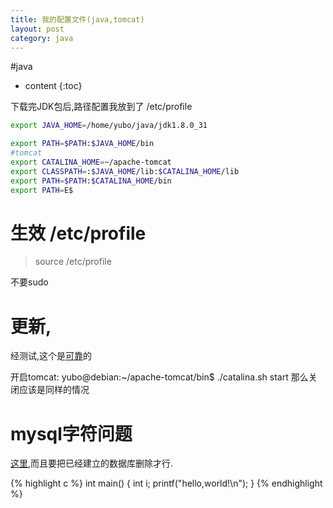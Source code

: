 ```yaml
---
title: 我的配置文件(java,tomcat)
layout: post
category: java
---
```

#java
* content
{:toc}


下载完JDK包后,路径配置我放到了 /etc/profile

```bash
export JAVA_HOME=/home/yubo/java/jdk1.8.0_31

export PATH=$PATH:$JAVA_HOME/bin
#tomcat
export CATALINA_HOME=~/apache-tomcat
export CLASSPATH=:$JAVA_HOME/lib:$CATALINA_HOME/lib
export PATH=$PATH:$CATALINA_HOME/bin
export PATH=E$
```

# 生效 /etc/profile
	
>source /etc/profile

不要sudo

# 更新,

经测试,这个是[可靠](http://blog.csdn.net/zhuying_linux/post/details/6583096)的

开启tomcat:
yubo@debian:~/apache-tomcat/bin$ ./catalina.sh start
那么关闭应该是同样的情况

# mysql字符问题

[这里](http://stackoverflow.com/questions/3513773/change-mysql-default-character-set-to-utf-8-in-my-cnf),而且要把已经建立的数据库删除才行.

{% highlight c %}
int main()
{
	int i;
	printf("hello,world!\n");
}
{% endhighlight %}


